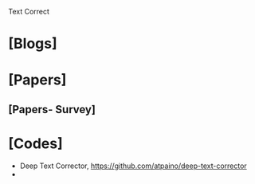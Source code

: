 Text Correct

# [Blogs]

# [Papers]

## [Papers- Survey]

# [Codes]
+ Deep Text Corrector, https://github.com/atpaino/deep-text-corrector
+ 
